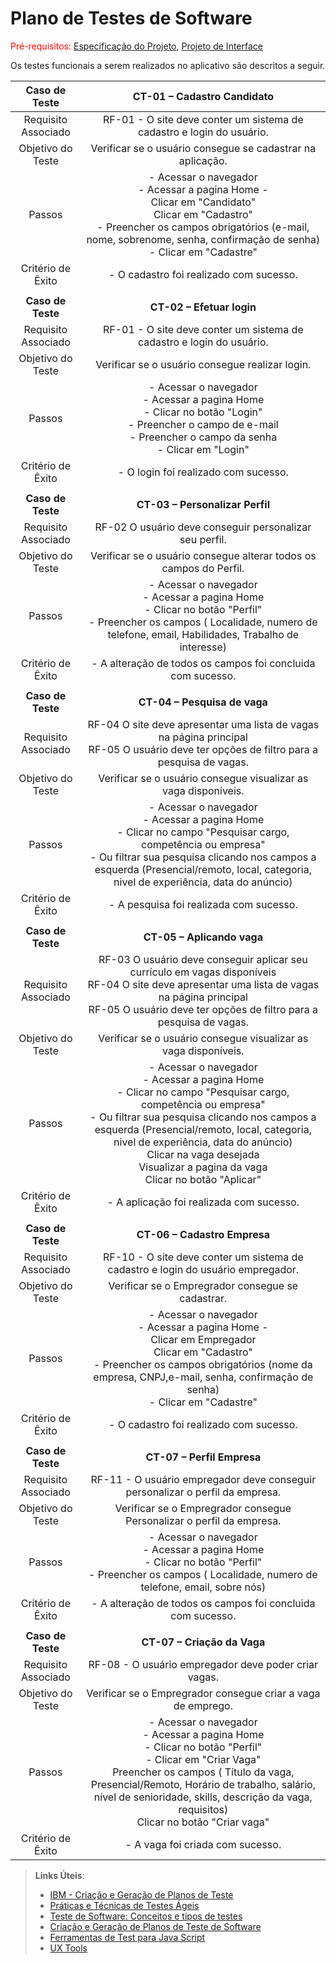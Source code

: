 # Plano de Testes de Software

<span style="color:red">Pré-requisitos: <a href="2-Especificação do Projeto.md"> Especificação do Projeto</a></span>, <a href="3-Projeto de Interface.md"> Projeto de Interface</a>

Os testes funcionais a serem realizados no aplicativo são descritos a seguir.
 
| **Caso de Teste** 	| **CT-01 – Cadastro Candidato** 	|
|:---:	|:---:	|
|	Requisito Associado 	| RF-01 - O site deve conter um sistema de cadastro e login do usuário. |
| Objetivo do Teste 	| Verificar se o usuário consegue se cadastrar na aplicação. |
| Passos 	| - Acessar o navegador <br> - Acessar a pagina Home -<br> Clicar em "Candidato" <br> Clicar em "Cadastro" <br> - Preencher os campos obrigatórios (e-mail, nome, sobrenome, senha, confirmação de senha) <br> - Clicar em "Cadastre" |
|Critério de Êxito | - O cadastro foi realizado com sucesso. |
|  	|  	|
| **Caso de Teste** 	| **CT-02 – Efetuar login**	|
|Requisito Associado | RF-01	- O site deve conter um sistema de cadastro e login do usuário. |
| Objetivo do Teste 	| Verificar se o usuário consegue realizar login. |
| Passos 	| - Acessar o navegador <br> - Acessar a pagina Home <br> - Clicar no botão "Login" <br> - Preencher o campo de e-mail <br> - Preencher o campo da senha <br> - Clicar em "Login" |
|Critério de Êxito | - O login foi realizado com sucesso. |
|  	|  	|
| **Caso de Teste** 	| **CT-03 – Personalizar Perfil**	|
|Requisito Associado | RF-02	O usuário deve conseguir personalizar seu perfil. |
| Objetivo do Teste 	| Verificar se o usuário consegue alterar todos os campos do Perfil. |
| Passos 	| - Acessar o navegador <br> - Acessar a pagina Home <br> - Clicar no botão "Perfil" <br> - Preencher os campos ( Localidade, numero de telefone, email, Habilidades, Trabalho de interesse) <br> |
|Critério de Êxito | - A alteração de todos os campos foi concluida com sucesso. |
|  	|  	|
| **Caso de Teste** 	| **CT-04 – Pesquisa de vaga**	|
|Requisito Associado | RF-04 O site deve apresentar uma lista de vagas na página principal <br> RF-05 O usuário deve ter opções de filtro para a pesquisa de vagas. |
| Objetivo do Teste 	| Verificar se o usuário consegue visualizar as vaga disponíveis. |
| Passos 	| - Acessar o navegador <br> - Acessar a pagina Home <br> - Clicar no campo "Pesquisar cargo, competência ou empresa" <br> - Ou filtrar sua pesquisa clicando nos campos a esquerda (Presencial/remoto, local, categoria, nivel de experiência, data do anúncio)  <br> |
|Critério de Êxito | - A pesquisa foi realizada com sucesso. |
|  	|  	|
| **Caso de Teste** 	| **CT-05 – Aplicando vaga**	|
|Requisito Associado | RF-03 O usuário deve conseguir aplicar seu currículo em vagas disponíveis <br> RF-04 O site deve apresentar uma lista de vagas na página principal <br> RF-05 O usuário deve ter opções de filtro para a pesquisa de vagas. |
| Objetivo do Teste 	| Verificar se o usuário consegue visualizar as vaga disponíveis. |
| Passos 	| - Acessar o navegador <br> - Acessar a pagina Home <br> - Clicar no campo "Pesquisar cargo, competência ou empresa" <br> - Ou filtrar sua pesquisa clicando nos campos a esquerda (Presencial/remoto, local, categoria, nivel de experiência, data do anúncio)  <br> Clicar na vaga desejada <br> Visualizar a pagina da vaga <br> Clicar no botão "Aplicar" |
|Critério de Êxito | - A aplicação foi realizada com sucesso. |
|  	|  	|
| **Caso de Teste** 	| **CT-06 – Cadastro Empresa**	|
|Requisito Associado | RF-10 - O site deve conter um sistema de cadastro e login do usuário empregador. |
| Objetivo do Teste 	| Verificar se o Empregrador consegue se cadastrar. |
| Passos 	| - Acessar o navegador <br> - Acessar a pagina Home -<br> Clicar em Empregador <br> Clicar em "Cadastro" <br> - Preencher os campos obrigatórios (nome da empresa, CNPJ,e-mail, senha, confirmação de senha) <br> - Clicar em "Cadastre" |
|Critério de Êxito | - O cadastro foi realizado com sucesso. |
|  	|  	|
| **Caso de Teste** 	| **CT-07 – Perfil Empresa**	|
|Requisito Associado | RF-11 - O usuário empregador deve conseguir personalizar o perfil da empresa. |
| Objetivo do Teste 	| Verificar se o Empregrador consegue Personalizar o perfil da empresa. |
| Passos 	| - Acessar o navegador <br> - Acessar a pagina Home <br> - Clicar no botão "Perfil" <br> - Preencher os campos ( Localidade, numero de telefone, email, sobre nós) <br> |
|Critério de Êxito | - A alteração de todos os campos foi concluida com sucesso. |
|  	|  	|
| **Caso de Teste** 	| **CT-07 – Criação da Vaga**	|
|Requisito Associado | RF-08 - O usuário empregador deve poder criar vagas. |
| Objetivo do Teste 	| Verificar se o Empregrador consegue criar a vaga de emprego. |
| Passos 	| - Acessar o navegador <br> - Acessar a pagina Home <br> - Clicar no botão "Perfil" <br> - Clicar em "Criar Vaga" <br> Preencher os campos ( Título da vaga, Presencial/Remoto, Horário de trabalho, salário, nível de senioridade, skills, descrição da vaga, requisitos) <br> Clicar no botão "Criar vaga" |
|Critério de Êxito | - A vaga foi criada com sucesso. |




 
> **Links Úteis**:
> - [IBM - Criação e Geração de Planos de Teste](https://www.ibm.com/developerworks/br/local/rational/criacao_geracao_planos_testes_software/index.html)
> - [Práticas e Técnicas de Testes Ágeis](http://assiste.serpro.gov.br/serproagil/Apresenta/slides.pdf)
> -  [Teste de Software: Conceitos e tipos de testes](https://blog.onedaytesting.com.br/teste-de-software/)
> - [Criação e Geração de Planos de Teste de Software](https://www.ibm.com/developerworks/br/local/rational/criacao_geracao_planos_testes_software/index.html)
> - [Ferramentas de Test para Java Script](https://geekflare.com/javascript-unit-testing/)
> - [UX Tools](https://uxdesign.cc/ux-user-research-and-user-testing-tools-2d339d379dc7)
